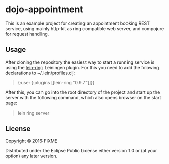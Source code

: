 # dojo-appointment

This is an example project for creating an appointment booking REST
service, using mainly http-kit as ring compatible web server, and
compojure for request handling.

## Usage

After cloning the repository the easiest way to start a running
service is using the
[lein-ring](https://github.com/weavejester/lein-ring) Leiningen
plugin. For this you need to add the folowing declarations to
~/.lein/profiles.clj:

> {:user {:plugins [[lein-ring "0.9.7"]]}}

After this, you can go into the root directory of the project and
start up the server with the following command, which also opens
browser on the start page:

> lein ring server

## License

Copyright © 2016 FIXME

Distributed under the Eclipse Public License either version 1.0 or (at
your option) any later version.
